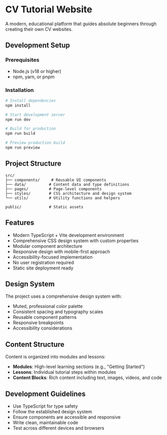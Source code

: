 # CV Tutorial Website

A modern, educational platform that guides absolute beginners through creating their own CV websites.

## Development Setup

### Prerequisites

- Node.js (v18 or higher)
- npm, yarn, or pnpm

### Installation

```bash
# Install dependencies
npm install

# Start development server
npm run dev

# Build for production
npm run build

# Preview production build
npm run preview
```

## Project Structure

```
src/
├── components/     # Reusable UI components
├── data/          # Content data and type definitions
├── pages/         # Page-level components
├── styles/        # CSS architecture and design system
└── utils/         # Utility functions and helpers

public/            # Static assets
```

## Features

- Modern TypeScript + Vite development environment
- Comprehensive CSS design system with custom properties
- Modular component architecture
- Responsive design with mobile-first approach
- Accessibility-focused implementation
- No user registration required
- Static site deployment ready

## Design System

The project uses a comprehensive design system with:
- Muted, professional color palette
- Consistent spacing and typography scales
- Reusable component patterns
- Responsive breakpoints
- Accessibility considerations

## Content Structure

Content is organized into modules and lessons:
- **Modules**: High-level learning sections (e.g., "Getting Started")
- **Lessons**: Individual tutorial steps within modules
- **Content Blocks**: Rich content including text, images, videos, and code

## Development Guidelines

- Use TypeScript for type safety
- Follow the established design system
- Ensure components are accessible and responsive
- Write clean, maintainable code
- Test across different devices and browsers